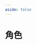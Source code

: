 ```yaml
---
aside: false
---
```

# 角色

<Characters :CHARACTER=CHARACTER :CITY=City :ELEMENT=Element :WEAPON=Weapon :GAME_NAME=GameName.Genshin />

<script setup>
import { City, Element, Weapon } from "../.vitepress/components/genshin/utils";
import { CHARACTER } from "../.vitepress/components/genshin/characters";
import Characters from "../.vitepress/components/Characters.vue";
import { GameName } from "../.vitepress/components/utils";
</script>

